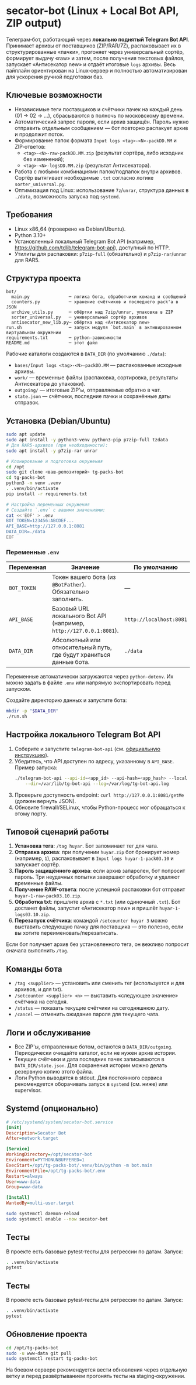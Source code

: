 # secator-bot (Linux + Local Bot API, ZIP output)

Телеграм‑бот, работающий через **локально поднятый Telegram Bot API**. Принимает архивы
от поставщиков (ZIP/RAR/7Z), распаковывает их в структурированные «пачки», прогоняет через
универсальный сортёр, формирует выдачу «raw» и затем, после получения текстовых файлов, запускает
«Антисекатор new» и отдаёт итоговые `logs` архивы. Весь пайплайн ориентирован на Linux‑сервер
и полностью автоматизирован для ускорения ручной подготовки баз.

## Ключевые возможности
- Независимые теги поставщиков и счётчики пачек на каждый день (01 → 02 → ...),
  сбрасываются в полночь по московскому времени.
- Автоматический запрос пароля, если архив защищён. Пароль нужно отправить отдельным
  сообщением — бот повторно распакует архив и продолжит поток.
- Формирование папок формата `Input logs <tag>-<N>-packDD.MM` и ZIP‑ответов:
  - `<tag>-<N>-raw-packDD.MM.zip` (результат сортёра, либо исходник без изменений);
  - `<tag>-<N>-logsDD.MM.zip` (результат Антисекатора).
- Работа с любыми комбинациями папок/подпапок внутри архивов. Сортёр вытягивает
  необходимые `.txt` согласно логике `sorter_universal.py`.
- Оптимизация под Linux: использование `7z`/`unrar`, структура данных в `./data`, возможность
  запуска под `systemd`.

## Требования
- Linux x86_64 (проверено на Debian/Ubuntu).
- Python 3.10+
- Установленный локальный Telegram Bot API (например, <https://github.com/tdlib/telegram-bot-api>),
  доступный по HTTP.
- Утилиты для распаковки: `p7zip-full` (обязательно) и `p7zip-rar`/`unrar` для RAR5.

## Структура проекта
```
bot/
  main.py               ─ логика бота, обработчики команд и сообщений
  counters.py           ─ хранение счётчиков и последнего pack'а в JSON
  archive_utils.py      ─ обёртки над 7zip/unrar, упаковка в ZIP
  sorter_universal.py   ─ универсальный сортёр архивов
  antisecator_new_lib.py─ обёртка над «Антисекатор new»
run.sh                  ─ запуск модуля `bot.main` в активированном виртуальном окружении
requirements.txt        ─ python-зависимости
README.md               ─ этот файл
```

Рабочие каталоги создаются в `DATA_DIR` (по умолчанию `./data`):
- `bases/Input logs <tag>-<N>-packDD.MM` — распакованные исходные архивы.
- `work/` — временные файлы (распаковка, сортировка, результаты Антисекатора до упаковки).
- `outgoing/` — итоговые ZIP'ы, отправляемые обратно в чат.
- `state.json` — счётчики, последние пачки и сохранённые даты отправок.

## Установка (Debian/Ubuntu)
```bash
sudo apt update
sudo apt install -y python3-venv python3-pip p7zip-full tzdata
# Для RAR5-архивов (при необходимости):
sudo apt install -y p7zip-rar unrar

# Клонирование и подготовка окружения
cd /opt
sudo git clone <ваш-репозиторий> tg-packs-bot
cd tg-packs-bot
python3 -m venv .venv
. .venv/bin/activate
pip install -r requirements.txt

# Настройка переменных окружения
# Создайте `.env` с вашими значениями:
cat <<'EOF' > .env
BOT_TOKEN=123456:ABCDEF...
API_BASE=http://127.0.0.1:8081
DATA_DIR=./data
EOF
```

### Переменные `.env`
| Переменная | Значение | По умолчанию |
|------------|----------|--------------|
| `BOT_TOKEN` | Токен вашего бота (из `@BotFather`). Обязательно заполнить. | — |
| `API_BASE` | Базовый URL локального Bot API (например, `http://127.0.0.1:8081`). | `http://localhost:8081` |
| `DATA_DIR` | Абсолютный или относительный путь, где будут храниться данные бота. | `./data` |

Переменные автоматически загружаются через `python-dotenv`. Их можно задать в файле `.env`
или напрямую экспортировать перед запуском.

Создайте директорию данных и запустите бота:
```bash
mkdir -p "$DATA_DIR"
./run.sh
```

## Настройка локального Telegram Bot API
1. Соберите и запустите `telegram-bot-api` (см. [официальную инструкцию](https://github.com/tdlib/telegram-bot-api)).
2. Убедитесь, что API доступен по адресу, указанному в `API_BASE`. Пример запуска:
   ```bash
   ./telegram-bot-api --api-id=<app_id> --api-hash=<app_hash> --local --http-port=8081 \
       --dir=/var/lib/tg-bot-api --log=/var/log/tg-bot-api.log
   ```
3. Проверьте доступность endpoint: `curl http://127.0.0.1:8081/getMe` (должен вернуть JSON).
4. Обновите firewall/SELinux, чтобы Python-процесс мог обращаться к этому порту.

## Типовой сценарий работы
1. **Установка тега**: `/tag huyar`. Бот запоминает тег для чата.
2. **Отправка архива**: при получении `huyar.zip` бот бронирует номер (например, `1`),
   распаковывает в `Input logs huyar-1-pack03.10` и запускает сортёр.
3. **Пароль защищённого архива**: если архив запаролен, бот попросит пароль. Три
   неудачных попытки завершают обработку и удаляют временные файлы.
4. **Получение RAW-ответа**: после успешной распаковки бот отправит
   `huyar-1-raw-pack03.10.zip`.
5. **Обработка txt**: пришлите архив с `*.txt` (или одиночный `.txt`). Бот достанет файлы,
   запустит «Антисекатор new» и пришлёт `huyar-1-logs03.10.zip`.
6. **Перезапуск счётчика**: командой `/setcounter huyar 3` можно выставить следующую пачку
   для поставщика — это полезно, если вы хотите переименовать/перезаписать.

Если бот получает архив без установленного тега, он вежливо попросит сначала выполнить `/tag`.

## Команды бота
- `/tag <supplier>` — установить или сменить тег (используется и для архивов, и для txt).
- `/setcounter <supplier> <n>` — выставить «следующее значение» счётчика на сегодня.
- `/status` — показать текущие счётчики на сегодняшнюю дату.
- `/cancel` — отменить ожидание пароля для текущего чата.

## Логи и обслуживание
- Все ZIP'ы, отправленные ботом, остаются в `DATA_DIR/outgoing`. Периодически очищайте
  каталог, если не нужен архив истории.
- Текущие счётчики и дата последних пачек записываются в `DATA_DIR/state.json`. Для
  сохранения истории можно делать резервную копию этого файла.
- Логи Python выводятся в stdout. Для постоянного сервиса рекомендуется оборачивать запуск
  в `systemd` (см. ниже) или supervisor.

## Systemd (опционально)
```ini
# /etc/systemd/system/secator-bot.service
[Unit]
Description=Secator Bot
After=network.target

[Service]
WorkingDirectory=/opt/secator-bot
Environment=PYTHONUNBUFFERED=1
ExecStart=/opt/tg-packs-bot/.venv/bin/python -m bot.main
EnvironmentFile=/opt/tg-packs-bot/.env
Restart=always
User=www-data
Group=www-data

[Install]
WantedBy=multi-user.target
```
```bash
sudo systemctl daemon-reload
sudo systemctl enable --now secator-bot
```

## Тесты
В проекте есть базовые pytest‑тесты для регрессии по датам. Запуск:
```bash
. .venv/bin/activate
pytest
```

## Тесты
В проекте есть базовые pytest‑тесты для регрессии по датам. Запуск:
```bash
. .venv/bin/activate
pytest
```

## Обновление проекта
```bash
cd /opt/tg-packs-bot
sudo -u www-data git pull
sudo systemctl restart tg-packs-bot
```

На боевом сервере рекомендуется вести обновления через отдельную ветку и перед развёртыванием
прогонять тесты на staging‑окружении.
